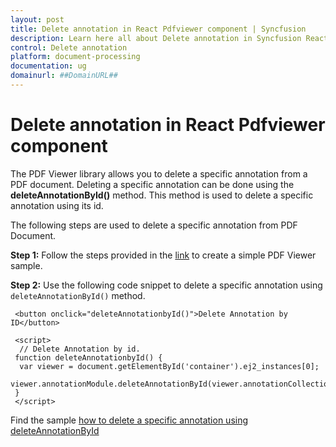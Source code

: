 ```yaml
---
layout: post
title: Delete annotation in React Pdfviewer component | Syncfusion
description: Learn here all about Delete annotation in Syncfusion React Pdfviewer component of Syncfusion Essential JS 2 and more.
control: Delete annotation
platform: document-processing
documentation: ug
domainurl: ##DomainURL##
---
```


# Delete annotation in React Pdfviewer component

The PDF Viewer library allows you to delete a specific annotation from a PDF document. Deleting a specific annotation can be done using the **deleteAnnotationById()** method. This method is used to delete a specific annotation using its id.

The following steps are used to delete a specific annotation from PDF Document.

**Step 1:** Follow the steps provided in the [link](https://ej2.syncfusion.com/angular/documentation/pdfviewer/getting-started/) to create a simple PDF Viewer sample.

**Step 2:** Use the following code snippet to delete a specific annotation using `deleteAnnotationById()` method.

  ```
   <button onclick="deleteAnnotationbyId()">Delete Annotation by ID</button>

   <script>
    // Delete Annotation by id.
   function deleteAnnotationbyId() {
    var viewer = document.getElementById('container').ej2_instances[0];
    viewer.annotationModule.deleteAnnotationById(viewer.annotationCollection[0].annotationId);
   }
   </script>
 ```

Find the sample [how to delete a specific annotation using deleteAnnotationById](https://stackblitz.com/edit/react-svdb9y?file=src%2Findex.js)